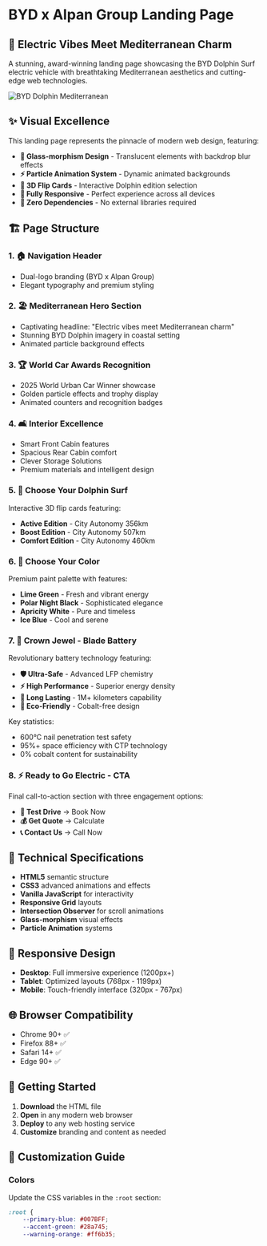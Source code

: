 # BYD x Alpan Group Landing Page

## 🚗 Electric Vibes Meet Mediterranean Charm

A stunning, award-winning landing page showcasing the BYD Dolphin Surf electric vehicle with breathtaking Mediterranean aesthetics and cutting-edge web technologies.

![BYD Dolphin Mediterranean](https://page.gensparksite.com/v1/base64_upload/62b86f217d4ae15e79a39bdcae5c4df7)

## ✨ Visual Excellence

This landing page represents the pinnacle of modern web design, featuring:

- **🌊 Glass-morphism Design** - Translucent elements with backdrop blur effects
- **⚡ Particle Animation System** - Dynamic animated backgrounds
- **🎴 3D Flip Cards** - Interactive Dolphin edition selection
- **📱 Fully Responsive** - Perfect experience across all devices
- **🎯 Zero Dependencies** - No external libraries required

## 🏗️ Page Structure

### 1. 🏠 Navigation Header
- Dual-logo branding (BYD x Alpan Group)
- Elegant typography and premium styling

### 2. 🏖️ Mediterranean Hero Section
- Captivating headline: "Electric vibes meet Mediterranean charm"
- Stunning BYD Dolphin imagery in coastal setting
- Animated particle background effects

### 3. 🏆 World Car Awards Recognition
- 2025 World Urban Car Winner showcase
- Golden particle effects and trophy display
- Animated counters and recognition badges

### 4. 🛋️ Interior Excellence
- Smart Front Cabin features
- Spacious Rear Cabin comfort
- Clever Storage Solutions
- Premium materials and intelligent design

### 5. 🚗 Choose Your Dolphin Surf
Interactive 3D flip cards featuring:
- **Active Edition** - City Autonomy 356km
- **Boost Edition** - City Autonomy 507km  
- **Comfort Edition** - City Autonomy 460km

### 6. 🎨 Choose Your Color
Premium paint palette with features:
- **Lime Green** - Fresh and vibrant energy
- **Polar Night Black** - Sophisticated elegance
- **Apricity White** - Pure and timeless
- **Ice Blue** - Cool and serene

### 7. 🔋 Crown Jewel - Blade Battery
Revolutionary battery technology featuring:
- **🛡️ Ultra-Safe** - Advanced LFP chemistry
- **⚡ High Performance** - Superior energy density
- **🔋 Long Lasting** - 1M+ kilometers capability
- **🌱 Eco-Friendly** - Cobalt-free design

Key statistics:
- 600°C nail penetration test safety
- 95%+ space efficiency with CTP technology
- 0% cobalt content for sustainability

### 8. ⚡ Ready to Go Electric - CTA
Final call-to-action section with three engagement options:
- **🚗 Test Drive** → Book Now
- **💰 Get Quote** → Calculate  
- **📞 Contact Us** → Call Now

## 🎯 Technical Specifications

- **HTML5** semantic structure
- **CSS3** advanced animations and effects
- **Vanilla JavaScript** for interactivity
- **Responsive Grid** layouts
- **Intersection Observer** for scroll animations
- **Glass-morphism** visual effects
- **Particle Animation** systems

## 📱 Responsive Design

- **Desktop**: Full immersive experience (1200px+)
- **Tablet**: Optimized layouts (768px - 1199px)
- **Mobile**: Touch-friendly interface (320px - 767px)

## 🌐 Browser Compatibility

- Chrome 90+ ✅
- Firefox 88+ ✅
- Safari 14+ ✅
- Edge 90+ ✅

## 🚀 Getting Started

1. **Download** the HTML file
2. **Open** in any modern web browser
3. **Deploy** to any web hosting service
4. **Customize** branding and content as needed

## 🎨 Customization Guide

### Colors
Update the CSS variables in the `:root` section:
```css
:root {
    --primary-blue: #007BFF;
    --accent-green: #28a745;
    --warning-orange: #ff6b35;
